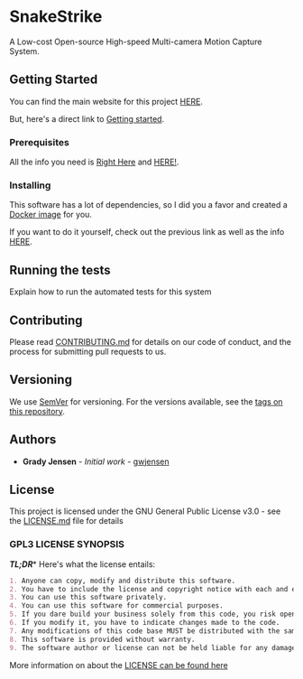 # SnakeStrike

A Low-cost Open-source High-speed Multi-camera Motion Capture System.

## Getting Started

You can find the main website for this project [HERE](https://gwjensen.github.io/SnakeStrike).

But, here's a direct link to [Getting started](https://gwjensen.github.io/SnakeStrike/usage).

### Prerequisites

All the info you need is [Right Here](https://gwjensen.github.io/SnakeStrike/usage/setup/#hardware-needed) and [HERE!](https://gwjensen.github.io/SnakeStrike/usage/setup/#1-dependencies).


### Installing

This software has a lot of dependencies, so I did you a favor and created a [Docker image](https://gwjensen.github.io/SnakeStrikeDocker) for you. 

If you want to do it yourself, check out the previous link as well as the info [HERE](https://gwjensen.github.io/SnakeStrike/usage/setup/#3-building-docker-image-to-use-as-runtime-environment).

## Running the tests

Explain how to run the automated tests for this system


## Contributing

Please read [CONTRIBUTING.md](CONTRIBUTING.md) for details on our code of conduct, and the process for submitting pull requests to us.

## Versioning

We use [SemVer](http://semver.org/) for versioning. For the versions available, see the [tags on this repository](https://github.com/your/project/tags). 

## Authors

* **Grady Jensen** - *Initial work* - [gwjensen](https://github.com/gwjensen)


## License

This project is licensed under the GNU General Public License v3.0 - see the [LICENSE.md](LICENSE.md) file for details



### GPL3 LICENSE SYNOPSIS

**_TL;DR_*** Here's what the license entails:

```markdown
1. Anyone can copy, modify and distribute this software.
2. You have to include the license and copyright notice with each and every distribution.
3. You can use this software privately.
4. You can use this software for commercial purposes.
5. If you dare build your business solely from this code, you risk open-sourcing the whole code base.
6. If you modify it, you have to indicate changes made to the code.
7. Any modifications of this code base MUST be distributed with the same license, GPLv3.
8. This software is provided without warranty.
9. The software author or license can not be held liable for any damages inflicted by the software.
```

More information on about the [LICENSE can be found here](https://www.gnu.org/licenses/gpl-3.0.en.html)

<!--- 
## Acknowledgments
* 
* Hat tip to anyone whose code was used
* Inspiration
* etc
-->

